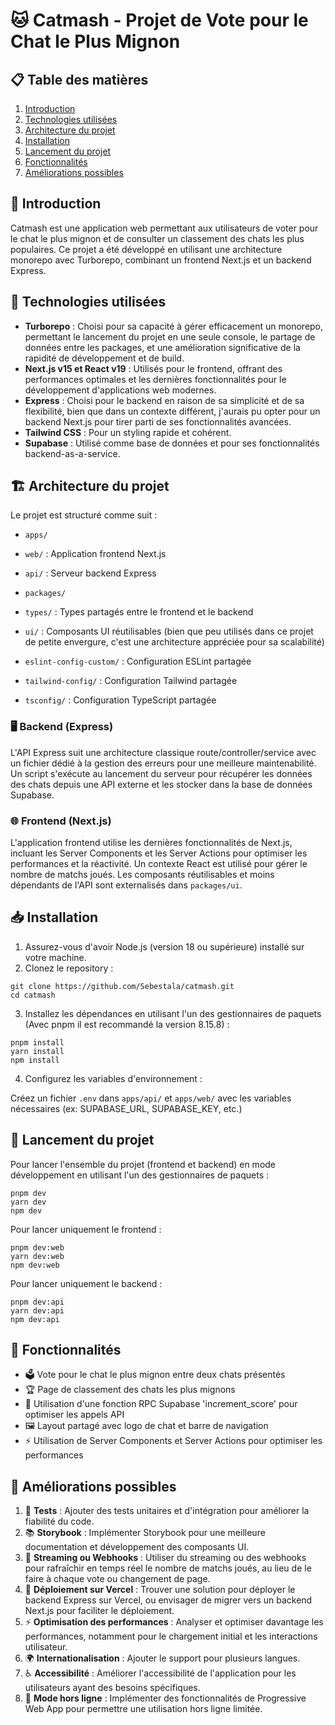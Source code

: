 # 🐱 Catmash - Projet de Vote pour le Chat le Plus Mignon

## 📋 Table des matières

1. [Introduction](#introduction)
2. [Technologies utilisées](#technologies-utilisées)
3. [Architecture du projet](#architecture-du-projet)
4. [Installation](#installation)
5. [Lancement du projet](#lancement-du-projet)
6. [Fonctionnalités](#fonctionnalités)
7. [Améliorations possibles](#améliorations-possibles)

## 🌟 Introduction

Catmash est une application web permettant aux utilisateurs de voter pour le chat le plus mignon et
de consulter un classement des chats les plus populaires. Ce projet a été développé en utilisant une
architecture monorepo avec Turborepo, combinant un frontend Next.js et un backend Express.

## 🚀 Technologies utilisées

- **Turborepo** : Choisi pour sa capacité à gérer efficacement un monorepo, permettant le lancement
  du projet en une seule console, le partage de données entre les packages, et une amélioration
  significative de la rapidité de développement et de build.
- **Next.js v15 et React v19** : Utilisés pour le frontend, offrant des performances optimales et
  les dernières fonctionnalités pour le développement d'applications web modernes.
- **Express** : Choisi pour le backend en raison de sa simplicité et de sa flexibilité, bien que
  dans un contexte différent, j'aurais pu opter pour un backend Next.js pour tirer parti de ses
  fonctionnalités avancées.
- **Tailwind CSS** : Pour un styling rapide et cohérent.
- **Supabase** : Utilisé comme base de données et pour ses fonctionnalités backend-as-a-service.

## 🏗️ Architecture du projet

Le projet est structuré comme suit :

- `apps/`

- `web/` : Application frontend Next.js
- `api/` : Serveur backend Express

- `packages/`

- `types/` : Types partagés entre le frontend et le backend
- `ui/` : Composants UI réutilisables (bien que peu utilisés dans ce projet de petite envergure,
  c'est une architecture appréciée pour sa scalabilité)
- `eslint-config-custom/` : Configuration ESLint partagée
- `tailwind-config/` : Configuration Tailwind partagée
- `tsconfig/` : Configuration TypeScript partagée

### 🖥️ Backend (Express)

L'API Express suit une architecture classique route/controller/service avec un fichier dédié à la
gestion des erreurs pour une meilleure maintenabilité. Un script s'exécute au lancement du serveur
pour récupérer les données des chats depuis une API externe et les stocker dans la base de données
Supabase.

### 🌐 Frontend (Next.js)

L'application frontend utilise les dernières fonctionnalités de Next.js, incluant les Server
Components et les Server Actions pour optimiser les performances et la réactivité. Un contexte React
est utilisé pour gérer le nombre de matchs joués. Les composants réutilisables et moins dépendants
de l'API sont externalisés dans `packages/ui`.

## 📥 Installation

1. Assurez-vous d'avoir Node.js (version 18 ou supérieure) installé sur votre machine.
2. Clonez le repository :

```plaintext
git clone https://github.com/Sebestala/catmash.git
cd catmash
```

3. Installez les dépendances en utilisant l'un des gestionnaires de paquets (Avec pnpm il est
   recommandé la version 8.15.8) :

```plaintext
pnpm install
yarn install
npm install
```

4. Configurez les variables d'environnement :

Créez un fichier `.env` dans `apps/api/` et `apps/web/` avec les variables nécessaires (ex:
SUPABASE_URL, SUPABASE_KEY, etc.)

## 🏁 Lancement du projet

Pour lancer l'ensemble du projet (frontend et backend) en mode développement en utilisant l'un des
gestionnaires de paquets :

```plaintext
pnpm dev
yarn dev
npm dev
```

Pour lancer uniquement le frontend :

```plaintext
pnpm dev:web
yarn dev:web
npm dev:web
```

Pour lancer uniquement le backend :

```plaintext
pnpm dev:api
yarn dev:api
npm dev:api
```

## 🎯 Fonctionnalités

- 🗳️ Vote pour le chat le plus mignon entre deux chats présentés
- 🏆 Page de classement des chats les plus mignons
- 🚀 Utilisation d'une fonction RPC Supabase 'increment_score' pour optimiser les appels API
- 🖼️ Layout partagé avec logo de chat et barre de navigation
- ⚡ Utilisation de Server Components et Server Actions pour optimiser les performances

## 🔧 Améliorations possibles

1. 🧪 **Tests** : Ajouter des tests unitaires et d'intégration pour améliorer la fiabilité du code.
2. 📚 **Storybook** : Implémenter Storybook pour une meilleure documentation et développement des
   composants UI.
3. 🔄 **Streaming ou Webhooks** : Utiliser du streaming ou des webhooks pour rafraîchir en temps
   réel le nombre de matchs joués, au lieu de le faire à chaque vote ou changement de page.
4. 🚀 **Déploiement sur Vercel** : Trouver une solution pour déployer le backend Express sur Vercel,
   ou envisager de migrer vers un backend Next.js pour faciliter le déploiement.
5. ⚡ **Optimisation des performances** : Analyser et optimiser davantage les performances,
   notamment pour le chargement initial et les interactions utilisateur.
6. 🌍 **Internationalisation** : Ajouter le support pour plusieurs langues.
7. ♿ **Accessibilité** : Améliorer l'accessibilité de l'application pour les utilisateurs ayant des
   besoins spécifiques.
8. 📱 **Mode hors ligne** : Implémenter des fonctionnalités de Progressive Web App pour permettre
   une utilisation hors ligne limitée.

